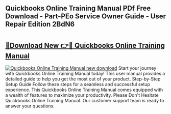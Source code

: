 ## Quickbooks Online Training Manual PDf Free Download - Part-PEo Service Owner Guide - User Repair Edition 2BdN6

# <h2><a href="http://bc44724.oget.top/?id=Quickbooks+Online+Training+Manual">🔗Download New 👉🔴 Quickbooks Online Training Manual</a></h2>

[![Quickbooks Online Training Manual new download](https://i.imgur.com/5g1atiW.png)](http://bc44724.oget.top/?id=Quickbooks+Online+Training+Manual)
Start your journey with Quickbooks Online Training Manual today! This user manual provides a detailed guide to help you get the most out of your product. Step-by-Step Setup Guide Follow these steps for a seamless and successful setup experience. This Quickbooks Online Training Manual comes equipped with a wealth of features to maximize your productivity. Please Don't Hesitate Quickbooks Online Training Manual. Our customer support team is ready to answer your questions.
